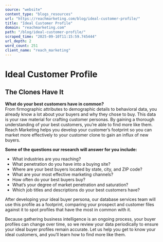 ```yaml
---
source: "website"
content_type: "blogs_resources"
url: "https://reachmarketing.com/blog/ideal-customer-profile/"
title: "Ideal Customer Profile"
domain: "reachmarketing.com"
path: "/blog/ideal-customer-profile/"
scraped_time: "2025-09-10T11:15:59.745444"
url_depth: 2
word_count: 251
client_name: "reach_marketing"
---
```


# Ideal Customer Profile

## The Clones Have It

**What do your best customers have in common?**  
From firmographic attributes to demographic details to behavioral data, you already know a lot about your buyers and why they chose to buy. This data is your raw material for crafting customer personas. By gaining a thorough understanding of your best customers, you’re able to find more like them. Reach Marketing helps you develop your customer’s footprint so you can market more effectively to your customer clone to gain an influx of new buyers.

**Some of the questions our research will answer for you include:**

*   What industries are you reaching?
*   What penetration do you have into a buying site?
*   Where are your best buyers located by state, city, and ZIP code?
*   What are your most effective marketing channels?
*   How often do your best buyers buy?
*   What’s your degree of market penetration and saturation?
*   Which job titles and descriptions do your best customers have?

After developing your ideal buyer persona, our database services team will use this profile as a footprint, comparing your prospect and customer files against it to spot profiles that have the most in common with it.

Because gathering business intelligence is an ongoing process, your buyer profiles can change over time, so we review your data periodically to ensure your ideal buyer profiles remain accurate. Let us help you get to know your ideal customers, and you’ll learn how to find more like them.